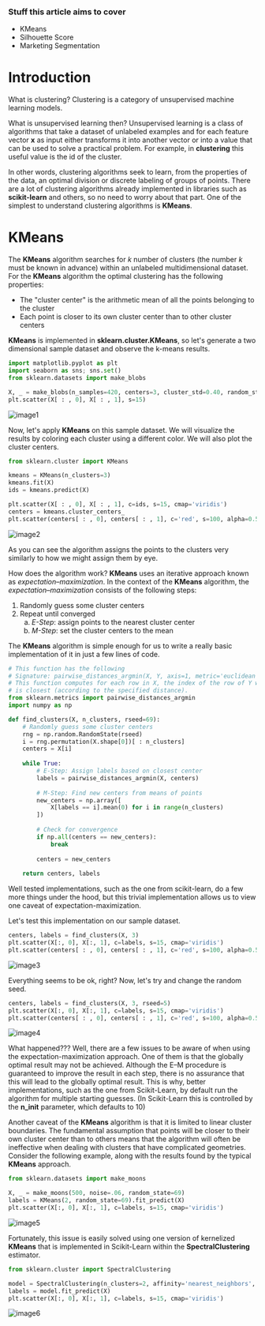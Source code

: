 ### Stuff this article aims to cover

* KMeans
* Silhouette Score
* Marketing Segmentation


# Introduction

What is clustering? Clustering is a category of unsupervised machine learning models.

What is unsupervised learning then? Unsupervised learning is a class of algorithms that take a dataset of unlabeled examples and for each feature vector **x** as input either transforms it into another vector or into a value that can be used to solve a practical problem. For example, in **clustering** this useful value is the id of the cluster.

In other words, clustering algorithms seek to learn, from the properties of the data, an optimal division or discrete labeling of groups of points. There are a lot of clustering algorithms already implemented in libraries such as **scikit-learn** and others, so no need to worry about that part. One of the simplest to understand clustering algorithms is **KMeans**.


# KMeans

The **KMeans** algorithm searches for *k* number of clusters (the number *k* must be known in advance) within an unlabeled multidimensional dataset. For the **KMeans** algorithm the optimal clustering has the following properties:
    
* The "cluster center" is the arithmetic mean of all the points belonging to the cluster
* Each point is closer to its own cluster center than to other cluster centers

**KMeans** is implemented in **sklearn.cluster.KMeans**, so let's generate a two dimensional sample dataset and observe the k-means results.

```py
import matplotlib.pyplot as plt
import seaborn as sns; sns.set()
from sklearn.datasets import make_blobs

X, _ = make_blobs(n_samples=420, centers=3, cluster_std=0.40, random_state=0)
plt.scatter(X[ : , 0], X[ : , 1], s=15)
```

![image1](./images/image1.png)


Now, let's apply **KMeans** on this sample dataset. We will visualize the results by coloring each cluster using a different color. We will also plot the cluster centers.

```py
from sklearn.cluster import KMeans

kmeans = KMeans(n_clusters=3)
kmeans.fit(X)
ids = kmeans.predict(X)

plt.scatter(X[ : , 0], X[ : , 1], c=ids, s=15, cmap='viridis')
centers = kmeans.cluster_centers_
plt.scatter(centers[ : , 0], centers[ : , 1], c='red', s=100, alpha=0.5)
```

![image2](./images/image2.png)

As you can see the algorithm assigns the points to the clusters very similarly to how we might assign them by eye.

How does the algorithm work? **KMeans** uses an iterative approach known as *expectation–maximization*. In the context of the **KMeans** algorithm, the *expectation–maximization* consists of the following steps:

1. Randomly guess some cluster centers
2. Repeat until converged
    <ol type='a'>
        <li><i>E-Step</i>: assign points to the nearest cluster center</li>
        <li><i>M-Step</i>: set the cluster centers to the mean</li>
    </ol>

The **KMeans** algorithm is simple enough for us to write a really basic implementation of it in just a few lines of code.

```py
# This function has the following 
# Signature: pairwise_distances_argmin(X, Y, axis=1, metric='euclidean', metric_kwargs=None)
# This function computes for each row in X, the index of the row of Y which
# is closest (according to the specified distance).
from sklearn.metrics import pairwise_distances_argmin
import numpy as np

def find_clusters(X, n_clusters, rseed=69):
    # Randomly guess some cluster centers
    rng = np.random.RandomState(rseed)
    i = rng.permutation(X.shape[0])[ : n_clusters]
    centers = X[i]
    
    while True:
        # E-Step: Assign labels based on closest center
        labels = pairwise_distances_argmin(X, centers)
        
        # M-Step: Find new centers from means of points
        new_centers = np.array([
            X[labels == i].mean(0) for i in range(n_clusters)
        ])
        
        # Check for convergence
        if np.all(centers == new_centers): 
            break
        
        centers = new_centers
        
    return centers, labels
```

Well tested implementations, such as the one from scikit-learn, do a few more things under the hood, but this trivial implementation allows us to view one caveat of expectation-maximization.

Let's test this implementation on our sample dataset.

```py
centers, labels = find_clusters(X, 3)
plt.scatter(X[:, 0], X[:, 1], c=labels, s=15, cmap='viridis')
plt.scatter(centers[ : , 0], centers[ : , 1], c='red', s=100, alpha=0.5)
```

![image3](./images/image3.png)

Everything seems to be ok, right? Now, let's try and change the random seed.

```py
centers, labels = find_clusters(X, 3, rseed=5)
plt.scatter(X[:, 0], X[:, 1], c=labels, s=15, cmap='viridis')
plt.scatter(centers[ : , 0], centers[ : , 1], c='red', s=100, alpha=0.5)
```

![image4](./images/image4.png)

What happened??? Well, there are a few issues to be aware of when using the expectation-maximization approach. One of them is that the globally optimal result may not be achieved. Although the E–M procedure is guaranteed to improve the result in each step, there is no assurance that this will lead to the globally optimal result. This is why, better implementations, such as the one from Scikit-Learn, by default run the algorithm for multiple starting guesses. (In Scikit-Learn this is controlled by the **n_init** parameter, which defaults to 10)

<!-- k-means is limited to linear cluster boundaries... -->
Another caveat of the **KMeans** algorithm is that it is limited to linear cluster boundaries. The fundamental assumption that points will be closer to their own cluster center than to others means that the algorithm will often be ineffective when dealing with clusters that have complicated geometries. Consider the following example, along with the results found by the typical **KMeans** approach. 

```py
from sklearn.datasets import make_moons

X, _ = make_moons(500, noise=.06, random_state=69)
labels = KMeans(2, random_state=69).fit_predict(X)
plt.scatter(X[:, 0], X[:, 1], c=labels, s=15, cmap='viridis')
```

![image5](./images/image5.png)

Fortunately, this issue is easily solved using one version of kernelized **KMeans** that is implemented in Scikit-Learn within the **SpectralClustering** estimator.

```py
from sklearn.cluster import SpectralClustering

model = SpectralClustering(n_clusters=2, affinity='nearest_neighbors', assign_labels='kmeans')
labels = model.fit_predict(X)
plt.scatter(X[:, 0], X[:, 1], c=labels, s=15, cmap='viridis')
```

![image6](./images/image6.png)

<!-- k-means can be slow for large numbers of samples -->
<!-- k-means is limited to linear cluster boundaries -->